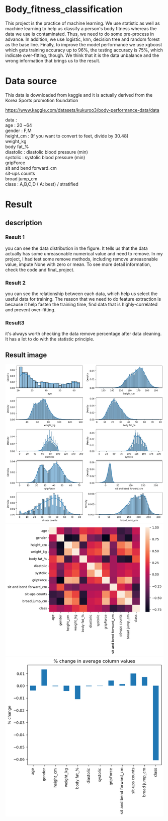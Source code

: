 # Body_fitness_classification
This project is the practice of machine learning. We use statistic as well as machine learning to help us classify a person's body fitness whereas the data we use is contaminated. Thus, we need to do some pre-process in advance. In addition, we use logistic, knn, decision tree and random forest as the base line. Finally, to improve the model performance we use xgboost which gets training accuracy up to 96%, the testing accuracy is 75%, which indicate over-fitting, though. We think that it is the data unbalance and the wrong information that brings us to the result.

# Data source
This data is downloaded from kaggle and it is actually derived from the Korea Sports promotion foundation

<https://www.kaggle.com/datasets/kukuroo3/body-performance-data/data>

data :   
age : 20 ~64   
gender : F,M   
height_cm : (If you want to convert to feet, divide by 30.48)    
weight_kg   
body fat_%   
diastolic : diastolic blood pressure (min)   
systolic : systolic blood pressure (min)   
gripForce   
sit and bend forward_cm   
sit-ups counts   
broad jump_cm   
class : A,B,C,D ( A: best) / stratified   

# Result
## description
### Result 1
you can see the data distribution in the figure. It tells us that the data actually has some unreasonable numerical value and need to remove. In my project, I had test some remove methods, including remove unreasonable value, impute None with zero or mean. To see more detail information, check the code and final_project.

### Result 2
you can see the relationship between each data, which help us select the useful data for training. The reason that we need to do feature extraction is because it help fasten the training time, find data that is highly-correlated and prevent over-fitting.

### Result3
it's always worth checking the data remove percentage after data cleaning. It has a lot to do with the statistic principle.

## Result image
![Result1](output1.png)
![Result2](output2.png)
![Result3](output5.png)



